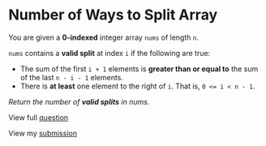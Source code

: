 # **Number of Ways to Split Array**

You are given a **0-indexed** integer array `nums` of length `n`.

`nums` contains a **valid split** at index `i` if the following are true:

- The sum of the first `i + 1` elements is **greater than or equal to** the sum of the last `n - i - 1` elements.
- There is **at least** one element to the right of `i`. That is, `0 <= i < n - 1`.

_Return the number of **valid splits** in nums._

View full [question](https://leetcode.com/problems/number-of-ways-to-split-array?envType=daily-question&envId=2025-01-03)

View my [submission](https://leetcode.com/problems/number-of-ways-to-split-array/submissions/1495681003)
